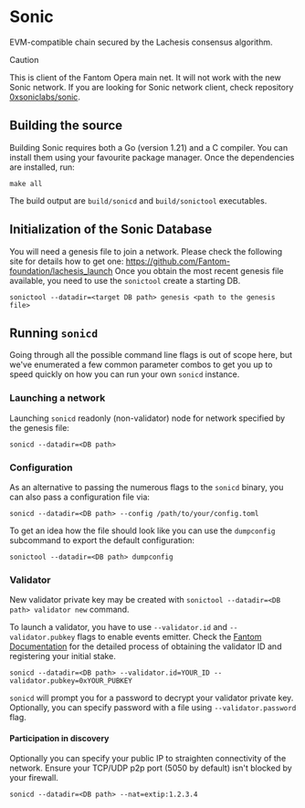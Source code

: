 # Sonic 

EVM-compatible chain secured by the Lachesis consensus algorithm.

> [!CAUTION]
> This is client of the Fantom Opera main net. It will not work with the new Sonic network.
> If you are looking for Sonic network client, check repository [0xsoniclabs/sonic](https://github.com/0xsoniclabs/sonic).

## Building the source

Building Sonic requires both a Go (version 1.21) and a C compiler. You can install
them using your favourite package manager. Once the dependencies are installed, run:

```shell
make all
```
The build output are ```build/sonicd``` and ```build/sonictool``` executables.

## Initialization of the Sonic Database

You will need a genesis file to join a network. Please check the following
site for details how to get one: https://github.com/Fantom-foundation/lachesis_launch
Once you obtain the most recent genesis file available, you need to use the `sonictool`
create a starting DB.

```shell
sonictool --datadir=<target DB path> genesis <path to the genesis file>
```

## Running `sonicd`

Going through all the possible command line flags is out of scope here,
but we've enumerated a few common parameter combos to get you up to speed quickly
on how you can run your own `sonicd` instance.

### Launching a network

Launching `sonicd` readonly (non-validator) node for network specified by the genesis file:

```shell
sonicd --datadir=<DB path>
```

### Configuration

As an alternative to passing the numerous flags to the `sonicd` binary, you can also pass a
configuration file via:

```shell
sonicd --datadir=<DB path> --config /path/to/your/config.toml
```

To get an idea how the file should look like you can use the `dumpconfig` subcommand to
export the default configuration:

```shell
sonictool --datadir=<DB path> dumpconfig
```

### Validator

New validator private key may be created with `sonictool --datadir=<DB path> validator new` command.

To launch a validator, you have to use `--validator.id` and `--validator.pubkey` flags to enable 
events emitter. Check the [Fantom Documentation](https://docs.fantom.foundation) for the detailed process 
of obtaining the validator ID and registering your initial stake.

```shell
sonicd --datadir=<DB path> --validator.id=YOUR_ID --validator.pubkey=0xYOUR_PUBKEY
```

`sonicd` will prompt you for a password to decrypt your validator private key. Optionally, you can
specify password with a file using `--validator.password` flag.

#### Participation in discovery

Optionally you can specify your public IP to straighten connectivity of the network.
Ensure your TCP/UDP p2p port (5050 by default) isn't blocked by your firewall.

```shell
sonicd --datadir=<DB path> --nat=extip:1.2.3.4
```

